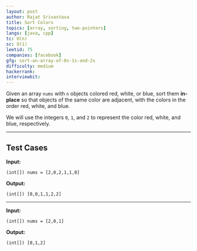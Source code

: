 ```yaml
---
layout: post
author: Rajat Srivastava
title: Sort Colors
topics: [array, sorting, two-pointers]
langs: [java, cpp]
tc: O(n)
sc: O(1)
leetid: 75
companies: [facebook]
gfg: sort-an-array-of-0s-1s-and-2s
difficulty: medium
hackerrank: 
interviewbit: 
---
```


Given an array `nums` with `n` objects colored red, white, or blue, 
sort them **in-place** so that objects of the same color are adjacent, with the colors in the order red, white, and blue.

We will use the integers `0`, `1`, and `2` to represent the color red, white, and blue, respectively.

---

## Test Cases

**Input:** 
```
(int[]) nums = [2,0,2,1,1,0]
```

**Output:** 
```
(int[]) [0,0,1,1,2,2]
```

---

**Input:**
```
(int[]) nums = [2,0,1]
```

**Output:**
```
(int[]) [0,1,2]
```
